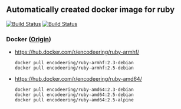## Automatically created docker image for ruby

[![Build Status](https://travis-ci.org/encodeering/docker-ruby.svg?branch=master)](https://travis-ci.org/encodeering/docker-ruby)
[![Build Status](https://semaphoreci.com/api/v1/encodeering/docker-ruby/branches/master/shields_badge.svg)](https://semaphoreci.com/encodeering/docker-ruby)

### Docker ([Origin](https://github.com/docker-library/ruby))

- https://hub.docker.com/r/encodeering/ruby-armhf/

    ```docker pull encodeering/ruby-armhf:2.3-debian```  
    ```docker pull encodeering/ruby-armhf:2.5-debian```

- https://hub.docker.com/r/encodeering/ruby-amd64/

    ```docker pull encodeering/ruby-amd64:2.3-debian```  
    ```docker pull encodeering/ruby-amd64:2.5-debian```  
    ```docker pull encodeering/ruby-amd64:2.5-alpine```
